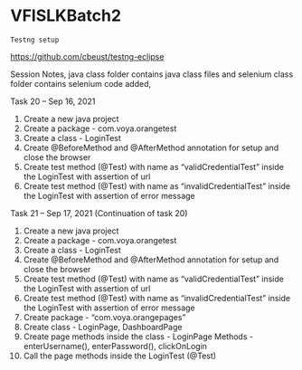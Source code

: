 # VFISLKBatch2
    
    Testng setup
 https://github.com/cbeust/testng-eclipse


Session Notes, java class folder contains java class files and selenium class folder contains selenium code added,





Task 20 – Sep 16, 2021
1.	Create a new java project
2.	Create a package - com.voya.orangetest
3.	Create a class - LoginTest
4.	Create @BeforeMethod and @AfterMethod annotation for setup and close the browser
5.	Create test method (@Test) with name as “validCredentialTest” inside the LoginTest with assertion of url
6.	Create test method (@Test) with name as “invalidCredentialTest” inside the LoginTest with assertion of error message



Task 21 – Sep 17, 2021 (Continuation of task 20)
1. Create a new java project
2. Create a package - com.voya.orangetest
3. Create a class - LoginTest
4. Create @BeforeMethod and @AfterMethod annotation for setup and close the browser
5. Create test method (@Test) with name as “validCredentialTest” inside the LoginTest with assertion of url
6. Create test method (@Test) with name as “invalidCredentialTest” inside the LoginTest with assertion of error message
7. Create package - “com.voya.orangepages”
8. Create class - LoginPage, DashboardPage
9. Create page methods inside the class - LoginPage 
	Methods - enterUsername(), enterPassword(), clickOnLogin
10. Call the page methods inside the LoginTest (@Test) 


